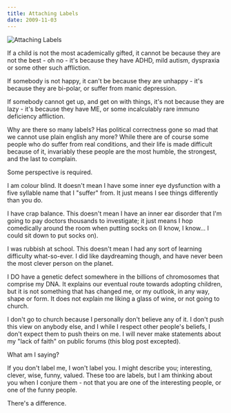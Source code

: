 ```yaml
---
title: Attaching Labels
date: 2009-11-03
---
```


![Attaching Labels](https://source.unsplash.com/DWyRC2juMgs/1600x900)

If a child is not the most academically gifted, it cannot be because they are not the best - oh no - it's because they have ADHD, mild autism, dyspraxia or some other such affliction.

If somebody is not happy, it can't be because they are unhappy - it's because they are bi-polar, or suffer from manic depression.

If somebody cannot get up, and get on with things, it's not because they are lazy - it's because they have ME, or some incalculably rare immuno deficiency affliction.

Why are there so many labels? Has political correctness gone so mad that we cannot use plain english any more? While there are of course some people who do suffer from real conditions, and their life is made difficult because of it, invariably these people are the most humble, the strongest, and the last to complain.

Some perspective is required.

I am colour blind. It doesn't mean I have some inner eye dysfunction with a five syllable name that I "suffer" from. It just means I see things differently than you do.

I have crap balance. This doesn't mean I have an inner ear disorder that I'm going to pay doctors thousands to investigate; it just means I hop comedically around the room when putting socks on (I know, I know... I could sit down to put socks on).

I was rubbish at school. This doesn't mean I had any sort of learning difficulty what-so-ever. I did like daydreaming though, and have never been the most clever person on the planet.

I DO have a genetic defect somewhere in the billions of chromosomes that comprise my DNA. It explains our eventual route towards adopting children, but it is not something that has changed me, or my outlook, in any way, shape or form. It does not explain me liking a glass of wine, or not going to church.

I don't go to church because I personally don't believe any of it. I don't push this view on anybody else, and I while I respect other people's beliefs, I don't expect them to push theirs on me. I will never make statements about my "lack of faith" on public forums (this blog post excepted).

What am I saying?

If you don't label me, I won't label you. I might describe you; interesting, clever, wise, funny, valued. These too are labels, but I am thinking about you when I conjure them - not that you are one of the interesting people, or one of the funny people.

There's a difference.